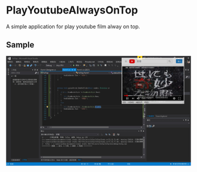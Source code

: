 # PlayYoutubeAlwaysOnTop

A simple application for play youtube film alway on top.

## Sample

![alt Preview](https://github.com/donma/PlayYoutubeAlwaysOnTop/blob/master/Image%20212.jpg?raw=true)

